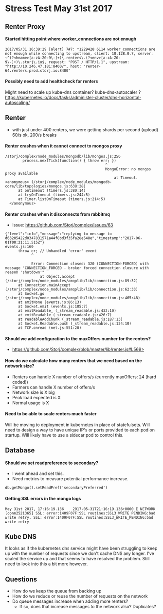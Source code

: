 # Stress Test May 31st 2017

##  Renter Proxy

#### Started hitting point where worker_connections are not enough
```
2017/05/31 16:39:29 [alert] 7#7: *1229428 6114 worker_connections are not enough while connecting to upstream, client: 10.128.0.7, server: ~^(?<hname>[a-zA-Z0-9\-]+)\.renters\.(?<env>[a-zA-Z0-9\-]+)\.storj\.io$, request: "POST / HTTP/1.1", upstream: "http://10.246.47.181:8400/", host: "renter-64.renters.prod.storj.io:8400"
```

#### Possibly need to add healthcheck for renters

Might need to scale up kube-dns container? kube-dns-autoscaler ? https://kubernetes.io/docs/tasks/administer-cluster/dns-horizontal-autoscaling/


## Renter
+ with just under 400 renters, we were getting shards per second (upload) 60/s ok, 200/s breaks

#### Renter crashes when it cannot connect to mongos proxy
```
/storj/complex/node_modules/mongodb/lib/mongos.js:256
        process.nextTick(function() { throw err; })
                                              ^
                                              MongoError: no mongos proxy available
                                                  at Timeout.<anonymous> (/storj/complex/node_modules/mongodb-core/lib/topologies/mongos.js:638:28)
      at ontimeout (timers.js:380:14)
      at tryOnTimeout (timers.js:244:5)
      at Timer.listOnTimeout (timers.js:214:5)
  </anonymous>
```

#### Renter crashes when it disconnects from rabbitmq
+ Issue: https://github.com/Storj/complex/issues/63

```
{"level":"info","message":"replying to message to d63205422d0347831571a44f8bd3f35fa28e548e","timestamp":"2017-06-01T00:21:11.515Z"}
events.js:160
      throw er; // Unhandled 'error' event
            ^

            Error: Connection closed: 320 (CONNECTION-FORCED) with message "CONNECTION_FORCED - broker forced connection closure with reason 'shutdown'"
                at Object.accept (/storj/complex/node_modules/amqplib/lib/connection.js:89:32)
      at Connection.mainAccept (/storj/complex/node_modules/amqplib/lib/connection.js:62:33)
      at Socket.go (/storj/complex/node_modules/amqplib/lib/connection.js:465:48)
      at emitNone (events.js:86:13)
      at Socket.emit (events.js:185:7)
      at emitReadable_ (_stream_readable.js:432:10)
      at emitReadable (_stream_readable.js:426:7)
      at readableAddChunk (_stream_readable.js:187:13)
      at Socket.Readable.push (_stream_readable.js:134:10)
      at TCP.onread (net.js:551:20)
```

#### Should we add configuration to the maxOffers number for the renters?
+ https://github.com/Storj/complex/blob/master/lib/renter.js#L569>

#### How do we calculate how many renters that we need based on the network size?
+ Renters can handle X number of offers/s (currently maxOffers: 24 (hard coded))
+ Farmers can handle X number of offers/s
+ Network size is X big
+ Peak load expected is X
+ Normal usage is X

#### Need to be able to scale renters much faster
Will be moving to deployment in kubernetes in place of statefulsets. Will need to design a way to have unique IP's or ports provided to each pod on startup. Will likely have to use a sidecar pod to control this.

## Database
#### Should we set readpreference to secondary?
+ I went ahead and set this.
+ Need metrics to measure potential performance increase.

```
db.getMongo().setReadPref('secondaryPreferred')
```

#### Getting SSL errors in the mongo logs
`May 31st 2017, 17:16:19.136    2017-05-31T21:16:19.136+0000 E NETWORK  [conn2521365] SSL: error:1409F07F:SSL routines:SSL3_WRITE_PENDING:bad write retry, SSL: error:1409F07F:SSL routines:SSL3_WRITE_PENDING:bad write retry`

## Kube DNS
It looks as if the kubernetes dns service might have been struggling to keep up with the number of requests since we don't cache DNS any longer. I've scaled the service up and that seems to have resolved the problem. Still need to look into this a bit more however.

## Questions
+ How do we keep the queue from backing up
+ How do we reduce or reuse the number of requests on the network
+ Do queue messages increase when adding more renters?
  + If so, does that increase messages to the network also? Duplicates?
